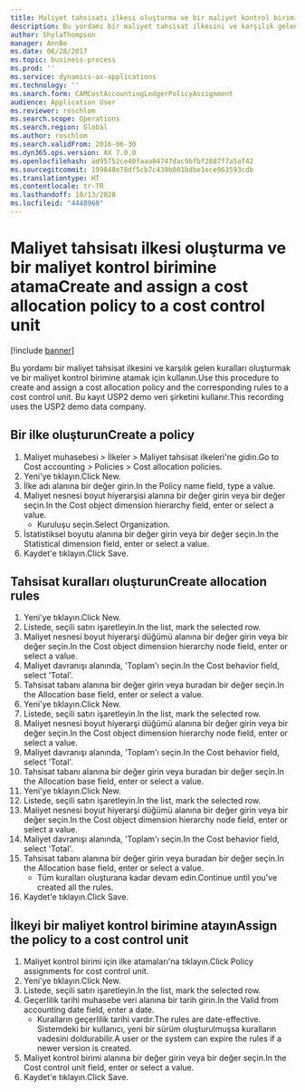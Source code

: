```yaml
---
title: Maliyet tahsisatı ilkesi oluşturma ve bir maliyet kontrol birimine atama
description: Bu yordamı bir maliyet tahsisat ilkesini ve karşılık gelen kuralları oluşturmak ve bir maliyet kontrol birimine atamak için kullanın.
author: ShylaThompson
manager: AnnBe
ms.date: 06/28/2017
ms.topic: business-process
ms.prod: ''
ms.service: dynamics-ax-applications
ms.technology: ''
ms.search.form: CAMCostAccountingLedgerPolicyAssignment
audience: Application User
ms.reviewer: roschlom
ms.search.scope: Operations
ms.search.region: Global
ms.author: roschlom
ms.search.validFrom: 2016-06-30
ms.dyn365.ops.version: AX 7.0.0
ms.openlocfilehash: ad95752ce40faaa84747dac9bfbf2887f7a5af42
ms.sourcegitcommit: 199848e78df5cb7c439b001bdbe1ece963593cdb
ms.translationtype: HT
ms.contentlocale: tr-TR
ms.lasthandoff: 10/13/2020
ms.locfileid: "4448960"
---
```

# <a name="create-and-assign-a-cost-allocation-policy-to-a-cost-control-unit"></a><span data-ttu-id="99450-103">Maliyet tahsisatı ilkesi oluşturma ve bir maliyet kontrol birimine atama</span><span class="sxs-lookup"><span data-stu-id="99450-103">Create and assign a cost allocation policy to a cost control unit</span></span>

[!include [banner](../../includes/banner.md)]

<span data-ttu-id="99450-104">Bu yordamı bir maliyet tahsisat ilkesini ve karşılık gelen kuralları oluşturmak ve bir maliyet kontrol birimine atamak için kullanın.</span><span class="sxs-lookup"><span data-stu-id="99450-104">Use this procedure to create and assign a cost allocation policy and the corresponding rules to a cost control unit.</span></span> <span data-ttu-id="99450-105">Bu kayıt USP2 demo veri şirketini kullanır.</span><span class="sxs-lookup"><span data-stu-id="99450-105">This recording uses the USP2 demo data company.</span></span>


## <a name="create-a-policy"></a><span data-ttu-id="99450-106">Bir ilke oluşturun</span><span class="sxs-lookup"><span data-stu-id="99450-106">Create a policy</span></span>
1. <span data-ttu-id="99450-107">Maliyet muhasebesi > İlkeler > Maliyet tahsisat ilkeleri'ne gidin.</span><span class="sxs-lookup"><span data-stu-id="99450-107">Go to Cost accounting > Policies > Cost allocation policies.</span></span>
2. <span data-ttu-id="99450-108">Yeni'ye tıklayın.</span><span class="sxs-lookup"><span data-stu-id="99450-108">Click New.</span></span>
3. <span data-ttu-id="99450-109">İlke adı alanına bir değer girin.</span><span class="sxs-lookup"><span data-stu-id="99450-109">In the Policy name field, type a value.</span></span>
4. <span data-ttu-id="99450-110">Maliyet nesnesi boyut hiyerarşisi alanına bir değer girin veya bir değer seçin.</span><span class="sxs-lookup"><span data-stu-id="99450-110">In the Cost object dimension hierarchy field, enter or select a value.</span></span>
    * <span data-ttu-id="99450-111">Kuruluşu seçin.</span><span class="sxs-lookup"><span data-stu-id="99450-111">Select Organization.</span></span>  
5. <span data-ttu-id="99450-112">İstatistiksel boyutu alanına bir değer girin veya bir değer seçin.</span><span class="sxs-lookup"><span data-stu-id="99450-112">In the Statistical dimension field, enter or select a value.</span></span>
6. <span data-ttu-id="99450-113">Kaydet'e tıklayın.</span><span class="sxs-lookup"><span data-stu-id="99450-113">Click Save.</span></span>

## <a name="create-allocation-rules"></a><span data-ttu-id="99450-114">Tahsisat kuralları oluşturun</span><span class="sxs-lookup"><span data-stu-id="99450-114">Create allocation rules</span></span>
1. <span data-ttu-id="99450-115">Yeni'ye tıklayın.</span><span class="sxs-lookup"><span data-stu-id="99450-115">Click New.</span></span>
2. <span data-ttu-id="99450-116">Listede, seçili satırı işaretleyin.</span><span class="sxs-lookup"><span data-stu-id="99450-116">In the list, mark the selected row.</span></span>
3. <span data-ttu-id="99450-117">Maliyet nesnesi boyut hiyerarşi düğümü alanına bir değer girin veya bir değer seçin.</span><span class="sxs-lookup"><span data-stu-id="99450-117">In the Cost object dimension hierarchy node field, enter or select a value.</span></span>
4. <span data-ttu-id="99450-118">Maliyet davranışı alanında, 'Toplam'ı seçin.</span><span class="sxs-lookup"><span data-stu-id="99450-118">In the Cost behavior field, select 'Total'.</span></span>
5. <span data-ttu-id="99450-119">Tahsisat tabanı alanına bir değer girin veya buradan bir değer seçin.</span><span class="sxs-lookup"><span data-stu-id="99450-119">In the Allocation base field, enter or select a value.</span></span>
6. <span data-ttu-id="99450-120">Yeni'ye tıklayın.</span><span class="sxs-lookup"><span data-stu-id="99450-120">Click New.</span></span>
7. <span data-ttu-id="99450-121">Listede, seçili satırı işaretleyin.</span><span class="sxs-lookup"><span data-stu-id="99450-121">In the list, mark the selected row.</span></span>
8. <span data-ttu-id="99450-122">Maliyet nesnesi boyut hiyerarşi düğümü alanına bir değer girin veya bir değer seçin.</span><span class="sxs-lookup"><span data-stu-id="99450-122">In the Cost object dimension hierarchy node field, enter or select a value.</span></span>
9. <span data-ttu-id="99450-123">Maliyet davranışı alanında, 'Toplam'ı seçin.</span><span class="sxs-lookup"><span data-stu-id="99450-123">In the Cost behavior field, select 'Total'.</span></span>
10. <span data-ttu-id="99450-124">Tahsisat tabanı alanına bir değer girin veya buradan bir değer seçin.</span><span class="sxs-lookup"><span data-stu-id="99450-124">In the Allocation base field, enter or select a value.</span></span>
11. <span data-ttu-id="99450-125">Yeni'ye tıklayın.</span><span class="sxs-lookup"><span data-stu-id="99450-125">Click New.</span></span>
12. <span data-ttu-id="99450-126">Listede, seçili satırı işaretleyin.</span><span class="sxs-lookup"><span data-stu-id="99450-126">In the list, mark the selected row.</span></span>
13. <span data-ttu-id="99450-127">Maliyet nesnesi boyut hiyerarşi düğümü alanına bir değer girin veya bir değer seçin.</span><span class="sxs-lookup"><span data-stu-id="99450-127">In the Cost object dimension hierarchy node field, enter or select a value.</span></span>
14. <span data-ttu-id="99450-128">Maliyet davranışı alanında, 'Toplam'ı seçin.</span><span class="sxs-lookup"><span data-stu-id="99450-128">In the Cost behavior field, select 'Total'.</span></span>
15. <span data-ttu-id="99450-129">Tahsisat tabanı alanına bir değer girin veya buradan bir değer seçin.</span><span class="sxs-lookup"><span data-stu-id="99450-129">In the Allocation base field, enter or select a value.</span></span>
    * <span data-ttu-id="99450-130">Tüm kuralları oluşturana kadar devam edin.</span><span class="sxs-lookup"><span data-stu-id="99450-130">Continue until you've created all the rules.</span></span>  
16. <span data-ttu-id="99450-131">Kaydet'e tıklayın.</span><span class="sxs-lookup"><span data-stu-id="99450-131">Click Save.</span></span>

## <a name="assign-the-policy-to-a-cost-control-unit"></a><span data-ttu-id="99450-132">İlkeyi bir maliyet kontrol birimine atayın</span><span class="sxs-lookup"><span data-stu-id="99450-132">Assign the policy to a cost control unit</span></span>
1. <span data-ttu-id="99450-133">Maliyet kontrol birimi için ilke atamaları'na tıklayın.</span><span class="sxs-lookup"><span data-stu-id="99450-133">Click Policy assignments for cost control unit.</span></span>
2. <span data-ttu-id="99450-134">Yeni'ye tıklayın.</span><span class="sxs-lookup"><span data-stu-id="99450-134">Click New.</span></span>
3. <span data-ttu-id="99450-135">Listede, seçili satırı işaretleyin.</span><span class="sxs-lookup"><span data-stu-id="99450-135">In the list, mark the selected row.</span></span>
4. <span data-ttu-id="99450-136">Geçerlilik tarihi muhasebe veri alanına bir tarih girin.</span><span class="sxs-lookup"><span data-stu-id="99450-136">In the Valid from accounting date field, enter a date.</span></span>
    * <span data-ttu-id="99450-137">Kuralların geçerlilik tarihi vardır.</span><span class="sxs-lookup"><span data-stu-id="99450-137">The rules are date-effective.</span></span> <span data-ttu-id="99450-138">Sistemdeki bir kullanıcı, yeni bir sürüm oluşturulmuşsa kuralların vadesini doldurabilir.</span><span class="sxs-lookup"><span data-stu-id="99450-138">A user or the system can expire the rules if a newer version is created.</span></span>  
5. <span data-ttu-id="99450-139">Maliyet kontrol birimi alanına bir değer girin veya bir değer seçin.</span><span class="sxs-lookup"><span data-stu-id="99450-139">In the Cost control unit field, enter or select a value.</span></span>
6. <span data-ttu-id="99450-140">Kaydet'e tıklayın.</span><span class="sxs-lookup"><span data-stu-id="99450-140">Click Save.</span></span>

